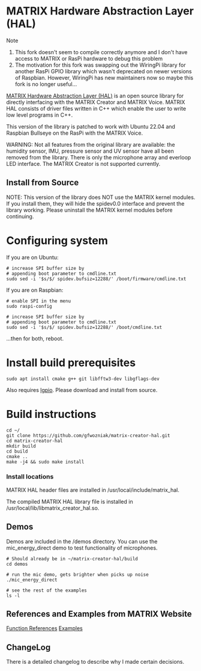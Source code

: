 # MATRIX Hardware Abstraction Layer (HAL)

> [!NOTE]  
> 1) This fork doesn't seem to compile correctly anymore and I don't have access to MATRIX or RasPi hardware to debug this problem
> 2) The motivation for this fork was swapping out the WiringPi library for another RasPi GPIO library which wasn't deprecated on newer versions of Raspbian. However, WiringPi has new maintainers now so maybe this fork is no longer useful...

[MATRIX Hardware Abstraction Layer (HAL)](https://matrix-io.github.io/matrix-documentation/matrix-hal/overview/) is an open source library for directly interfacing with the MATRIX Creator and MATRIX Voice. MATRIX HAL consists of driver files written in C++ which enable the user to write low level programs in C++.

This version of the library is patched to work with Ubuntu 22.04 and Raspbian Bullseye on the RasPi with the MATRIX Voice. 

WARNING: Not all features from the original library are available: the humidity sensor, IMU, pressure sensor and UV sensor have all been removed from the library. There is only the microphone array and everloop LED interface. The MATRIX Creator is not supported currently. 

## Install from Source

NOTE: This version of the library does NOT use the MATRIX kernel modules. If you install them, they will hide the spidev0.0 interface and prevent the library working. Please uninstall the MATRIX kernel modules before continuing.

# Configuring system

If you are on Ubuntu:
```
# increase SPI buffer size by
# appending boot parameter to cmdline.txt
sudo sed -i '$s/$/ spidev.bufsiz=12288/' /boot/firmware/cmdline.txt
```

If you are on Raspbian:
```
# enable SPI in the menu
sudo raspi-config

# increase SPI buffer size by
# appending boot parameter to cmdline.txt
sudo sed -i '$s/$/ spidev.bufsiz=12288/' /boot/cmdline.txt
```

...then for both, reboot.


# Install build prerequisites

```
sudo apt install cmake g++ git libfftw3-dev libgflags-dev 
```

Also requires [lgpio](http://abyz.me.uk/lg/lgpio.html). 
Please download and install from source.


# Build instructions

```
cd ~/
git clone https://github.com/gfwozniak/matrix-creator-hal.git
cd matrix-creator-hal
mkdir build
cd build
cmake ..
make -j4 && sudo make install
```

### Install locations

MATRIX HAL header files are installed in /usr/local/include/matrix_hal.

The compiled MATRIX HAL library file is installed in /usr/local/lib/libmatrix_creator_hal.so.


## Demos

Demos are included in the /demos directory. You can use the 
mic_energy_direct demo to test functionality of microphones.

```
# Should already be in ~/matrix-creator-hal/build
cd demos

# run the mic demo, gets brighter when picks up noise
./mic_energy_direct

# see the rest of the examples
ls -l
```

## References and Examples from MATRIX Website

[Function References](https://matrix-io.github.io/matrix-documentation/matrix-hal/reference/)
[Examples](https://matrix-io.github.io/matrix-documentation/matrix-hal/examples/)

## ChangeLog

There is a detailed changelog to describe why I made certain decisions.
